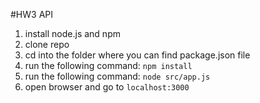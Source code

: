#HW3 API

1) install node.js and npm
2) clone repo
3) cd into the folder where you can find package.json file
4) run the following command: `npm install`
5) run the following command: `node src/app.js`
6) open browser and go to `localhost:3000`
